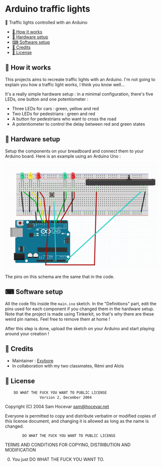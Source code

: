 # Arduino traffic lights

🚦 Traffic lights controlled with an Arduino

- [🌈 How it works](#-how-it-works)
- [🔌 Hardware setup](#-hardware-setup)
- [⌨ Software setup](#-software-setup)
- [📝 Credits](#-credits)
- [🔐 License](#-license)

## 🌈 How it works

This projects aims to recreate traffic lights with an Arduino. I'm not going to explain you how a traffic light works, I think you know well...

It's a really simple hardware setup : in a minimal configuration, there's five LEDs, one button and one potentiometer :

- Three LEDs for cars : green, yellow and red
- Two LEDs for pedestrians : green and red
- A button for pedestrians who want to cross the road
- A potentiometer to control the delay between red and green states

## 🔨 Hardware setup

Setup the components on your breadboard and connect them to your Arduino board. Here is an example using an Arduino Uno :

![Schema](docs/schema.png)

The pins on this schema are the same that in the code.

## ⌨ Software setup

All the code fits inside the `main.ino` sketch. In the "Definitions" part, edit the pins used for each component if you changed them in the hardware setup. Note that the project is made using Tinkerkit, so that's why there are these weird pin names. Feel free to remove them at home !

After this step is done, upload the sketch on your Arduino and start playing around your creation !

## 📝 Credits

- Maintainer : [Exybore](https://github.com/exybore)
- In collaboration with my two classmates, Rémi and Aloïs

## 🔐 License

        DO WHAT THE FUCK YOU WANT TO PUBLIC LICENSE
                    Version 2, December 2004

Copyright (C) 2004 Sam Hocevar <sam@hocevar.net>

Everyone is permitted to copy and distribute verbatim or modified
copies of this license document, and changing it is allowed as long
as the name is changed.

            DO WHAT THE FUCK YOU WANT TO PUBLIC LICENSE

TERMS AND CONDITIONS FOR COPYING, DISTRIBUTION AND MODIFICATION

0. You just DO WHAT THE FUCK YOU WANT TO.
